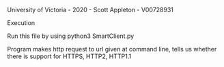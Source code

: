 University of Victoria - 2020 - Scott Appleton - V00728931


Execution

Run this file by using python3 SmartClient.py <url>


Program makes http request to url given at command line, tells us whether there is support for HTTPS, HTTP2, HTTP1.1
